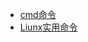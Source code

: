 * [cmd命令](./Content/Article/计算机基础/操作系统/cmd命令.md)
* [Liunx实用命令](./Content/Article/计算机基础/操作系统/Liunx实用命令.md)